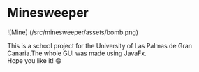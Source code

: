 # Minesweeper

![Mine] (/src/minesweeper/assets/bomb.png)

This is a school project for the University of Las Palmas de Gran Canaria.The whole GUI was made using JavaFx.\
Hope you like it! :smile:
